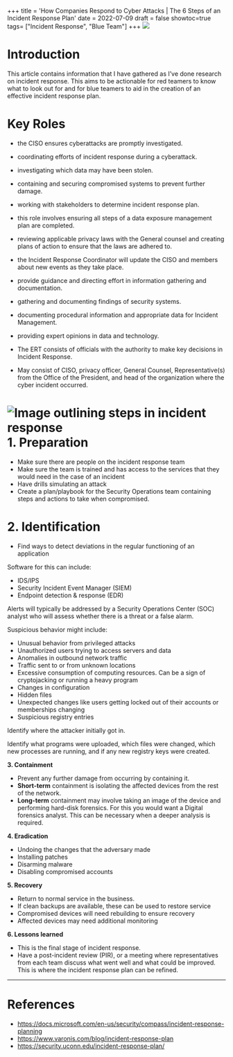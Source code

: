+++
title = 'How Companies Respond to Cyber Attacks | The 6 Steps of an Incident Response Plan'
date = 2022-07-09
draft = false
showtoc=true
tags= ["Incident Response", "Blue Team"]
+++
![](https://cdn-images-1.medium.com/max/800/1*NYCBo5F_MGeRvxzrEm1hsg.png)

Introduction
============

This article contains information that I have gathered as I’ve done research on incident response. This aims to be actionable for red teamers to know what to look out for and for blue teamers to aid in the creation of an effective incident response plan.

Key Roles
=========

* the CISO ensures cyberattacks are promptly investigated.
* coordinating efforts of incident response during a cyberattack.
* investigating which data may have been stolen.
* containing and securing compromised systems to prevent further damage.
* working with stakeholders to determine incident response plan.

* this role involves ensuring all steps of a data exposure management plan are completed.
* reviewing applicable privacy laws with the General counsel and creating plans of action to ensure that the laws are adhered to.

* the Incident Response Coordinator will update the CISO and members about new events as they take place.
* provide guidance and directing effort in information gathering and documentation.

* gathering and documenting findings of security systems.
* documenting procedural information and appropriate data for Incident Management.
* providing expert opinions in data and technology.

* The ERT consists of officials with the authority to make key decisions in Incident Response.
* May consist of CISO, privacy officer, General Counsel, Representative(s) from the Office of the President, and head of the organization where the cyber incident occurred.

![Image outlining steps in incident response](https://cdn-images-1.medium.com/max/800/1*b6BEiI2FjVfUf6e-zduodQ.png)
**1. Preparation**
==================

* Make sure there are people on the incident response team
* Make sure the team is trained and has access to the services that they would need in the case of an incident
* Have drills simulating an attack
* Create a plan/playbook for the Security Operations team containing steps and actions to take when compromised.

**2. Identification**
=====================

* Find ways to detect deviations in the regular functioning of an application

Software for this can include:

* IDS/IPS
* Security Incident Event Manager (SIEM)
* Endpoint detection & response (EDR)

Alerts will typically be addressed by a Security Operations Center (SOC) analyst who will assess whether there is a threat or a false alarm.

Suspicious behavior might include:

* Unusual behavior from privileged attacks
* Unauthorized users trying to access servers and data
* Anomalies in outbound network traffic
* Traffic sent to or from unknown locations
* Excessive consumption of computing resources. Can be a sign of cryptojacking or running a heavy program
* Changes in configuration
* Hidden files
* Unexpected changes like users getting locked out of their accounts or memberships changing
* Suspicious registry entries

Identify where the attacker initially got in.

Identify what programs were uploaded, which files were changed, which new processes are running, and if any new registry keys were created.

**3. Containment**

* Prevent any further damage from occurring by containing it.
* **Short-term** containment is isolating the affected devices from the rest of the network.
* **Long-term** containment may involve taking an image of the device and performing hard-disk forensics. For this you would want a Digital forensics analyst. This can be necessary when a deeper analysis is required.

**4. Eradication**

* Undoing the changes that the adversary made
* Installing patches
* Disarming malware
* Disabling compromised accounts

**5. Recovery**

* Return to normal service in the business.
* If clean backups are available, these can be used to restore service
* Compromised devices will need rebuilding to ensure recovery
* Affected devices may need additional monitoring

**6. Lessons learned**

* This is the final stage of incident response.
* Have a post-incident review (PIR), or a meeting where representatives from each team discuss what went well and what could be improved. This is where the incident response plan can be refined.


---

References
==========

* <https://docs.microsoft.com/en-us/security/compass/incident-response-planning>
* <https://www.varonis.com/blog/incident-response-plan>
* <https://security.uconn.edu/incident-response-plan/>